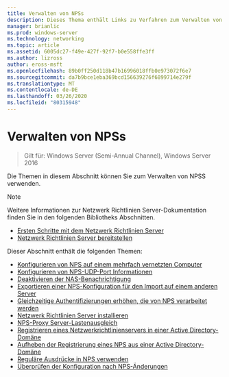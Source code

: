```yaml
---
title: Verwalten von NPSs
description: Dieses Thema enthält Links zu Verfahren zum Verwalten von NPSS in Windows Server 2016.
manager: brianlic
ms.prod: windows-server
ms.technology: networking
ms.topic: article
ms.assetid: 6005dc27-f49e-427f-92f7-b0e558ffe3ff
ms.author: lizross
author: eross-msft
ms.openlocfilehash: 89b0ff250d118b47b16996018ffb0e973072f6e7
ms.sourcegitcommit: da7b9bce1eba369bcd156639276f6899714e279f
ms.translationtype: MT
ms.contentlocale: de-DE
ms.lasthandoff: 03/26/2020
ms.locfileid: "80315948"
---
```

# <a name="manage-npss"></a>Verwalten von NPSs

>Gilt für: Windows Server (Semi-Annual Channel), Windows Server 2016

Die Themen in diesem Abschnitt können Sie zum Verwalten von NPSS verwenden.

>[!NOTE]
>Weitere Informationen zur Netzwerk Richtlinien Server-Dokumentation finden Sie in den folgenden Bibliotheks Abschnitten.
>- [Ersten Schritte mit dem Netzwerk Richtlinien Server](nps-getstart-top.md)
>- [Netzwerk Richtlinien Server bereitstellen](nps-deploy.md) 

Dieser Abschnitt enthält die folgenden Themen:

- [Konfigurieren von NPS auf einem mehrfach vernetzten Computer](nps-multihomed-configure.md)
- [Konfigurieren von NPS-UDP-Port Informationen](nps-udp-ports-configure.md)
- [Deaktivieren der NAS-Benachrichtigung](nps-disable-nas-notifications.md)
- [Exportieren einer NPS-Konfiguration für den Import auf einem anderen Server](nps-manage-export.md)
- [Gleichzeitige Authentifizierungen erhöhen, die von NPS verarbeitet werden](nps-concurrent-auth.md)
- [Netzwerk Richtlinien Server installieren](nps-manage-install.md)
- [NPS-Proxy Server-Lastenausgleich](nps-manage-proxy-lb.md)
- [Registrieren eines Netzwerkrichtlinienservers in einer Active Directory-Domäne](nps-manage-register.md)
- [Aufheben der Registrierung eines NPS aus einer Active Directory-Domäne](nps-manage-unregister.md)
- [Reguläre Ausdrücke in NPS verwenden](nps-crp-reg-expressions.md)
- [Überprüfen der Konfiguration nach NPS-Änderungen](nps-manage-verify.md)

